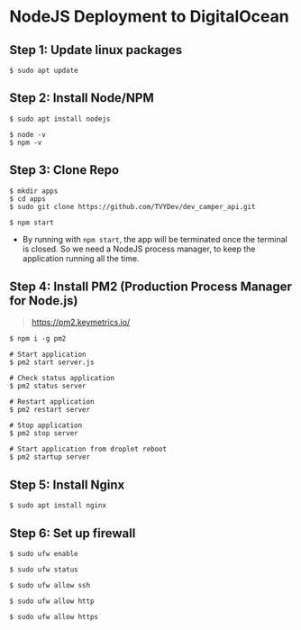 # NodeJS Deployment to DigitalOcean

## Step 1: Update linux packages
```
$ sudo apt update
```

## Step 2: Install Node/NPM
```
$ sudo apt install nodejs

$ node -v
$ npm -v
```

## Step 3: Clone Repo
```
$ mkdir apps
$ cd apps
$ sudo git clone https://github.com/TVYDev/dev_camper_api.git

$ npm start
```
- By running with `npm start`, the app will be terminated once the terminal is closed. So we need a NodeJS process manager, to keep the application running all the time.

## Step 4: Install PM2 (Production Process Manager for Node.js)
>https://pm2.keymetrics.io/
```
$ npm i -g pm2

# Start application
$ pm2 start server.js

# Check status application
$ pm2 status server

# Restart application
$ pm2 restart server

# Stop application
$ pm2 stop server

# Start application from droplet reboot
$ pm2 startup server
```

## Step 5: Install Nginx
```
$ sudo apt install nginx
```

## Step 6: Set up firewall
```
$ sudo ufw enable

$ sudo ufw status

$ sudo ufw allow ssh

$ sudo ufw allow http

$ sudo ufw allow https
```

